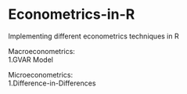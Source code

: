 # Econometrics-in-R

Implementing different econometrics techniques in R

Macroeconometrics:<br>
1.GVAR Model

Microeconometrics:<br>
1.Difference-in-Differences 
